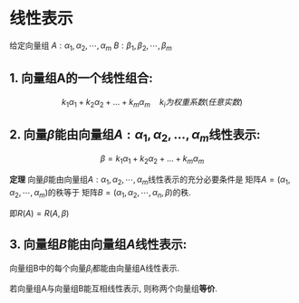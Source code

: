 # 线性表示

给定向量组
$A:\alpha_1, \alpha_2, \cdots, \alpha_m$
$B:\beta_1, \beta_2, \cdots, \beta_m$

## 1. 向量组A的一个线性组合:

$$k_1\alpha_1+k_2\alpha_2+\dots+k_m\alpha_m \quad k_i为权重系数(任意实数)$$

## 2. 向量$\beta$能由向量组$A:\alpha_1, \alpha_2, \dots, \alpha_m$线性表示:

$$
\beta=k_1\alpha_1+k_2\alpha_2+\dots+k_m\alpha_m
$$

**定理**
向量$\beta$能由向量组$A:\alpha_1,\alpha_2,\cdots,\alpha_m$线性表示的充分必要条件是
矩阵$A=(\alpha_1,\alpha_2,\cdots,\alpha_m)$的秩等于
矩阵$B=(\alpha_1,\alpha_2,\cdots,\alpha_n,\beta)$的秩.

即$R(A)=R(A,\beta)$

## 3. 向量组$B$能由向量组$A$线性表示:

向量组B中的每个向量$\beta_i$都能由向量组A线性表示.

若向量组A与向量组B能互相线性表示, 则称两个向量组**等价**.
